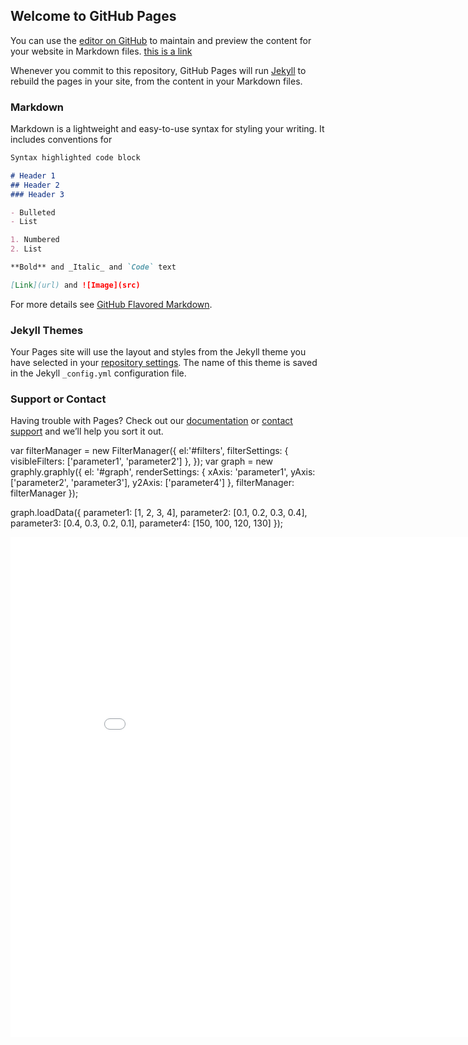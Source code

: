 ## Welcome to GitHub Pages

You can use the [editor on GitHub](https://github.com/gbooyay/test/edit/gh-pages/index.md) to maintain and preview the content for your website in Markdown files.
[this is a link](https://github.com/gbooyay/test/blob/main/0.900049-0.930145.html)

Whenever you commit to this repository, GitHub Pages will run [Jekyll](https://jekyllrb.com/) to rebuild the pages in your site, from the content in your Markdown files.

### Markdown

Markdown is a lightweight and easy-to-use syntax for styling your writing. It includes conventions for

```markdown
Syntax highlighted code block

# Header 1
## Header 2
### Header 3

- Bulleted
- List

1. Numbered
2. List

**Bold** and _Italic_ and `Code` text

[Link](url) and ![Image](src)
```

For more details see [GitHub Flavored Markdown](https://guides.github.com/features/mastering-markdown/).

### Jekyll Themes

Your Pages site will use the layout and styles from the Jekyll theme you have selected in your [repository settings](https://github.com/gbooyay/test/settings/pages). The name of this theme is saved in the Jekyll `_config.yml` configuration file.

### Support or Contact

Having trouble with Pages? Check out our [documentation](https://docs.github.com/categories/github-pages-basics/) or [contact support](https://support.github.com/contact) and we’ll help you sort it out.

var filterManager = new FilterManager({
    el:'#filters',
    filterSettings: {
        visibleFilters: ['parameter1', 'parameter2']
    },
});
var graph = new graphly.graphly({
    el: '#graph',
    renderSettings: {
        xAxis: 'parameter1',
        yAxis: ['parameter2', 'parameter3'],
        y2Axis: ['parameter4']
    },
    filterManager: filterManager
});

graph.loadData({
    parameter1: [1, 2, 3, 4],
    parameter2: [0.1, 0.2, 0.3, 0.4],
    parameter3: [0.4, 0.3, 0.2, 0.1],
    parameter4: [150, 100, 120, 130]
});

<iframe width="900" height="800" frameborder="0" scrolling="no" src="//plotly.com/~gbooyay/5.embed"></iframe>
